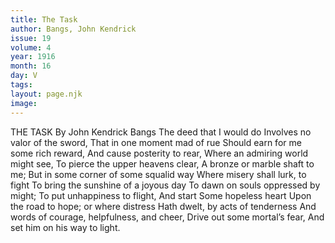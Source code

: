 ```yaml
---
title: The Task
author: Bangs, John Kendrick
issue: 19
volume: 4
year: 1916
month: 16
day: V
tags:
layout: page.njk
image:
---
```

THE TASK    By John Kendrick Bangs       The deed that I would do    Involves no valor of the sword,    That in one moment mad of rue    Should earn for me some rich reward,    And cause posterity to rear,    Where an admiring world might see,    To pierce the upper heavens clear,    A bronze or marble shaft to me;    But in some corner of some squalid way    Where misery shall lurk, to fight    To bring the sunshine of a joyous day   To dawn on souls oppressed by might;    To put unhappiness to flight,    And start    Some hopeless heart    Upon the road to hope; or where distress    Hath dwelt, by acts of tenderness    And words of courage, helpfulness, and cheer,    Drive out some mortal’s fear,    And set him on his way to light.

